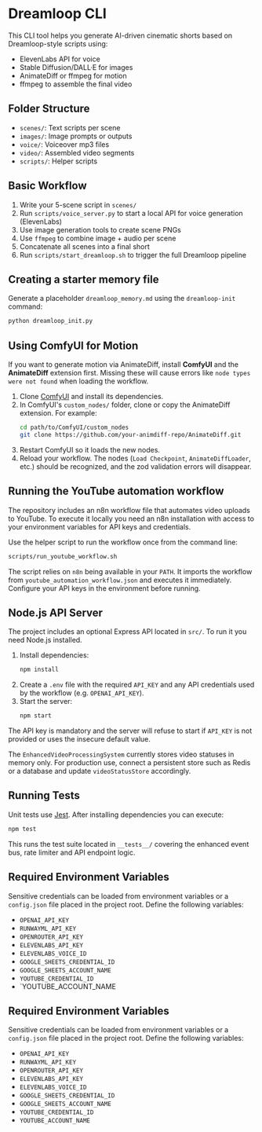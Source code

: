 # Dreamloop CLI

This CLI tool helps you generate AI-driven cinematic shorts based on Dreamloop-style scripts using:
- ElevenLabs API for voice
- Stable Diffusion/DALL·E for images
- AnimateDiff or ffmpeg for motion
- ffmpeg to assemble the final video

## Folder Structure
- `scenes/`: Text scripts per scene
- `images/`: Image prompts or outputs
- `voice/`: Voiceover mp3 files
- `video/`: Assembled video segments
- `scripts/`: Helper scripts

## Basic Workflow
1. Write your 5-scene script in `scenes/`
2. Run `scripts/voice_server.py` to start a local API for voice generation (ElevenLabs)
3. Use image generation tools to create scene PNGs
4. Use `ffmpeg` to combine image + audio per scene
5. Concatenate all scenes into a final short
6. Run `scripts/start_dreamloop.sh` to trigger the full Dreamloop pipeline

## Creating a starter memory file
Generate a placeholder `dreamloop_memory.md` using the `dreamloop-init` command:

```bash
python dreamloop_init.py
```

## Using ComfyUI for Motion
If you want to generate motion via AnimateDiff, install **ComfyUI** and the **AnimateDiff** extension first. Missing these will cause errors like `node types were not found` when loading the workflow.

1. Clone [ComfyUI](https://github.com/comfyanonymous/ComfyUI) and install its dependencies.
2. In ComfyUI's `custom_nodes/` folder, clone or copy the AnimateDiff extension. For example:
   ```bash
   cd path/to/ComfyUI/custom_nodes
   git clone https://github.com/your-animdiff-repo/AnimateDiff.git
   ```
3. Restart ComfyUI so it loads the new nodes.
4. Reload your workflow. The nodes (`Load Checkpoint`, `AnimateDiffLoader`, etc.) should be recognized, and the zod validation errors will disappear.

## Running the YouTube automation workflow
The repository includes an n8n workflow file that automates video uploads to YouTube.
To execute it locally you need an n8n installation with access to your environment
variables for API keys and credentials.

Use the helper script to run the workflow once from the command line:

```bash
scripts/run_youtube_workflow.sh
```

The script relies on `n8n` being available in your `PATH`. It imports the workflow
from `youtube_automation_workflow.json` and executes it immediately. Configure your
API keys in the environment before running.


## Node.js API Server

The project includes an optional Express API located in `src/`. To run it you need Node.js installed.

1. Install dependencies:
   ```bash
   npm install
   ```
2. Create a `.env` file with the required `API_KEY` and any API credentials used by the workflow (e.g. `OPENAI_API_KEY`).
3. Start the server:
   ```bash
   npm start
   ```

The API key is mandatory and the server will refuse to start if `API_KEY` is not provided or uses the insecure default value.

The `EnhancedVideoProcessingSystem` currently stores video statuses in memory only. For production use, connect a persistent store such as Redis or a database and update `videoStatusStore` accordingly.


## Running Tests

Unit tests use [Jest](https://jestjs.io/). After installing dependencies you can execute:

```bash
npm test
```

This runs the test suite located in `__tests__/` covering the enhanced event bus, rate limiter and API endpoint logic.

## Required Environment Variables

Sensitive credentials can be loaded from environment variables or a `config.json` file placed in the project root. Define the following variables:

- `OPENAI_API_KEY`
- `RUNWAYML_API_KEY`
- `OPENROUTER_API_KEY`
- `ELEVENLABS_API_KEY`
- `ELEVENLABS_VOICE_ID`
- `GOOGLE_SHEETS_CREDENTIAL_ID`
- `GOOGLE_SHEETS_ACCOUNT_NAME`
- `YOUTUBE_CREDENTIAL_ID`
- `YOUTUBE_ACCOUNT_NAME
## Required Environment Variables

Sensitive credentials can be loaded from environment variables or a `config.json` file placed in the project root. Define the following variables:

- `OPENAI_API_KEY`
- `RUNWAYML_API_KEY`
- `OPENROUTER_API_KEY`
- `ELEVENLABS_API_KEY`
- `ELEVENLABS_VOICE_ID`
- `GOOGLE_SHEETS_CREDENTIAL_ID`
- `GOOGLE_SHEETS_ACCOUNT_NAME`
- `YOUTUBE_CREDENTIAL_ID`
- `YOUTUBE_ACCOUNT_NAME`
